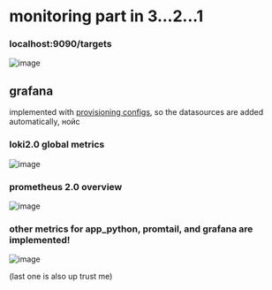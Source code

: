 # monitoring part in 3...2...1


### localhost:9090/targets
![image](https://user-images.githubusercontent.com/63815121/197652493-3611ecbe-02f4-43eb-bea5-b34024ff1db5.png)


## grafana
implemented with [provisioning configs](https://github.com/molberte/devops_labs/blob/lab8/monitoring/grafana), so the datasources are added automatically, нойс

### loki2.0 global metrics
![image](https://user-images.githubusercontent.com/63815121/197652586-9b98a9c4-af72-4f33-9d71-e692b7feb9b4.png)


### prometheus 2.0 overview
![image](https://user-images.githubusercontent.com/63815121/197652548-6dbdd4b6-ab2c-476e-8812-22ef3fc7ffb4.png)


### other metrics for app_python, promtail, and grafana are implemented!
![image](https://user-images.githubusercontent.com/63815121/197652681-dbb906e6-e1c4-4ab6-afa8-9fc996aa705a.png)

(last one is also up trust me)
